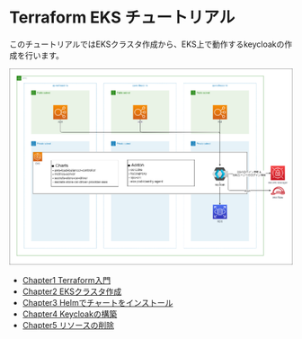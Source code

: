 # Terraform EKS チュートリアル

このチュートリアルではEKSクラスタ作成から、EKS上で動作するkeycloakの作成を行います。

![](docs/drawio/architecture.drawio.png)

- [Chapter1 Terraform入門](docs/chapter_01.md)
- [Chapter2 EKSクラスタ作成](docs/chapter_02.md)
- [Chapter3 Helmでチャートをインストール](docs/chapter_03.md)
- [Chapter4 Keycloakの構築](docs/chapter_04.md)
- [Chapter5 リソースの削除](docs/chapter_05.md)